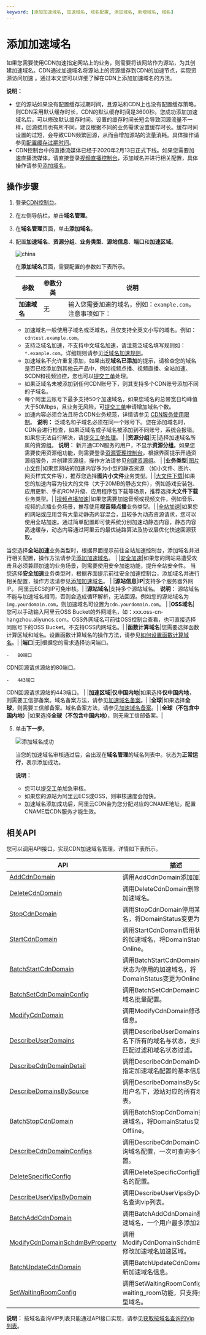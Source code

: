 ```yaml
---
keyword: [添加加速域名, 加速域名, 域名配置, 添加域名, 新增域名, 域名]
---
```


# 添加加速域名

如果您需要使用CDN加速指定网站上的业务，则需要将该网站作为源站，为其创建加速域名。CDN通过加速域名将源站上的资源缓存到CDN的加速节点，实现资源访问加速 。通过本文您可以详细了解在CDN上添加加速域名的方法。

**说明：**

-   您的源站如果没有配置缓存过期时间，且源站和CDN上也没有配置缓存策略，则CDN采用默认缓存时长，CDN的默认缓存时间是3600秒。您成功添加加速域名后，可以修改默认缓存时间。设置的缓存时间长短会导致回源流量不一样，回源费用也有所不同，建议根据不同的业务需求设置缓存时长。缓存时间设置的过短，会导致CDN频繁回源，从而会增加源站的流量消耗。具体操作请参见[配置缓存过期时间](/cn.zh-CN/域名管理/缓存配置/配置缓存过期时间.md)。
-   CDN控制台中的直播流媒体已经于2020年2月13日正式下线。如果您需要加速直播流媒体，请直接登录[视频直播控制台](https://live.console.aliyun.com/?spm=5176.2020520107.1001.38.719a8383swVAvA#/live/domains)，添加域名并进行相关配置，具体操作请参见[添加域名](https://help.aliyun.com/document_detail/98296.html)。

## 操作步骤

1.  登录[CDN控制台](https://cdn.console.aliyun.com)。

2.  在左侧导航栏，单击**域名管理**。

3.  在**域名管理**页面，单击**添加域名**。

4.  配置**加速域名**、**资源分组**、**业务类型**、**源站信息**、**端口**和**加速区域**。

    ![china](https://static-aliyun-doc.oss-accelerate.aliyuncs.com/assets/img/zh-CN/2111008951/p94748.png)

    在**添加域名**页面，需要配置的参数如下表所示。

    |参数|参数分类|说明|
    |--|----|--|
    |**加速域名**|无|输入您需要加速的域名，例如：`example.com`。注意事项如下：

    -   加速域名一般使用子域名或泛域名，且仅支持全英文小写的域名。例如： `cdntest.example.com`。
    -   支持泛域名加速，不支持中文域名加速，请注意泛域名填写规则如： `*.example.com`。详细规则请参见[泛域名加速规则]()。
    -   加速域名不允许重复添加，如果出现**域名已添加**的提示，请检查您的域名是否已经添加到其他云产品中，例如视频点播、视频直播、全站加速、SCDN和视频监控，您也可以[提交工单](https://selfservice.console.aliyun.com/ticket/createIndex)处理。
    -   如果泛域名未被添加到任何CDN账号下，则其支持多个CDN账号添加不同的子域名。
    -   每个阿里云账号下最多支持50个加速域名，如果您域名的总带宽日均峰值大于50Mbps，且业务无风险，可[提交工单](https://selfservice.console.aliyun.com/ticket/createIndex)申请增加域名个数。
    -   加速内容必须合法且符合CDN业务规范，详情请参见 [CDN服务使用限制](/cn.zh-CN/产品简介/使用限制.md)。
**说明：** 泛域名和子域名必须在同一个账号下。您在添加域名时，CDN会进行检查，如果泛域名或子域名被添加到不同账号，系统会报错。如果您无法自行解决，请[提交工单处理](https://selfservice.console.aliyun.com/ticket/createIndex)。 |
    |**资源分组**|无|选择加速域名所属的资源组。 **说明：** 新开通CDN服务的用户，不显示**资源分组**。如果您需要使用资源组功能，则需要登录[资源管理控制台](https://resourcemanager.console.aliyun.com)，根据界面提示开通资源组服务，并创建资源组，操作方法请参见[创建资源组](https://help.aliyun.com/document_detail/94485.html)。 |
    |**业务类型**|[图片小文件](/cn.zh-CN/产品简介/应用场景/图片小文件.md)|如果您网站的加速内容多为小型的静态资源 （如小文件、图片、网页样式文件等），推荐您选择**图片小文件**业务类型。|
    |[大文件下载](/cn.zh-CN/产品简介/应用场景/大文件下载.md)|如果您的加速内容为较大的文件（大于20MB的静态文件），例如游戏安装包、应用更新、手机ROM升级、应用程序包下载等场景，推荐选择**大文件下载**业务类型。|
    |[视频点播加速](/cn.zh-CN/产品简介/应用场景/视音频点播.md)|如果您需要加速音频或视频文件，例如音乐、视频的点播业务场景，推荐使用**视音频点播**业务类型。|
    |[全站加速](/cn.zh-CN/产品简介/应用场景/全站加速.md)|如果您的网站或应用含有大量动静态内容混合，且较多为动态资源请求，您可以使用全站加速。通过简单配置即可使系统分别加速动静态内容，静态内容高速缓存，动态内容通过阿里云的最优链路算法及协议层优化快速回源获取。

当您选择**全站加速**业务类型时，根据界面提示前往全站加速控制台，添加域名并进行相关配置，操作方法请参见[添加加速域名]()。 |
    |[安全加速](/cn.zh-CN/产品简介/应用场景/安全加速.md)|如果您的网站易遭受攻击且必须兼顾加速的业务场景，则需要使用安全加速功能，提升全站安全性。 当您选择**安全加速**业务类型时，根据界面提示前往安全加速控制台，添加域名并进行相关配置，操作方法请参见[添加加速域名](https://help.aliyun.com/document_detail/63607.html)。 |
    |**源站信息**|**IP**|支持多个服务器外网IP。 阿里云ECS的IP可免审核。|
    |**源站域名**|支持多个源站域名。 **说明：** 源站域名不能与加速域名相同，否则会造成循环解析，无法回源。例如您的源站域名为`img.yourdomain.com`，则加速域名可设置为`cdn.yourdomain.com`。 |
    |**OSS域名**|您可以手动输入阿里云OSS Bucket的外网域名，如：xxx.oss-cn-hangzhou.aliyuncs.com。OSS外网域名可前往OSS控制台查看，也可直接选择同账号下的OSS Bucket。不支持OSS内网域名。|
    |**函数计算域名**|您需要选择函数计算区域和域名。设置函数计算域名的操作方法，请参见[如何设置函数计算域名](https://help.aliyun.com/document_detail/90759.html)。|
    |**端口**|无|根据您的需求选择访问端口。

    -   80端口

CDN回源请求源站的80端口。

    -   443端口

CDN回源请求源站的443端口。 |
    |**加速区域**|**仅中国内地**|如果选择**仅中国内地**，则需要工信部备案。域名备案方法，请参见[加速域名备案](/cn.zh-CN/产品简介/使用限制.md)。|
    |**全球**|如果选择**全球**，则需要工信部备案。域名备案方法，请参见[加速域名备案](/cn.zh-CN/产品简介/使用限制.md)。|
    |**全球（不包含中国内地）**|如果选择**全球（不包含中国内地）**，则无需工信部备案。|

5.  单击**下一步**。

    ![添加域名成功](https://static-aliyun-doc.oss-accelerate.aliyuncs.com/assets/img/zh-CN/0211008951/p62084.png)

    当您的加速域名审核通过后，会出现在**域名管理**的域名列表中。状态为**正常运行**，表示添加成功。

    **说明：**

    -   您可以[提交工单](https://selfservice.console.aliyun.com/ticket/createIndex)加急审核。
    -   如果您的源站为阿里云ECS或OSS，则审核速度会加快。
    -   加速域名添加成功后，阿里云CDN会为您分配对应的CNAME地址，配置CNAME后CDN服务才能生效。

## 相关API

您可以调用API接口，实现CDN加速域名管理，详情如下表所示。

|API|描述|
|---|--|
|[AddCdnDomain](/cn.zh-CN/新版API参考/域名管理类接口/添加加速域名.md)|调用AddCdnDomain添加加速域名。|
|[DeleteCdnDomain](/cn.zh-CN/新版API参考/域名管理类接口/删除已添加的加速域名.md)|调用DeleteCdnDomain删除已添加的加速域名。|
|[StopCdnDomain](/cn.zh-CN/新版API参考/域名管理类接口/停用加速域名.md)|调用StopCdnDomain停用某个加速域名，将DomainStatus变更为Offline。|
|[StartCdnDomain](/cn.zh-CN/新版API参考/域名管理类接口/启用状态为停用的加速域名.md)|调用StartCdnDomain启用状态为停用的加速域名，将DomainStatus变更为Online。|
|[BatchStartCdnDomain](/cn.zh-CN/新版API参考/域名管理类接口/批量启用加速域名.md)|调用BatchStartCdnDomain批量启用状态为停用的加速域名，将DomainStatus变更为Online。|
|[BatchSetCdnDomainConfig](/cn.zh-CN/新版API参考/域名管理类接口/批量配置域名.md)|调用BatchSetCdnDomainConfig进行域名批量配置。|
|[ModifyCdnDomain](/cn.zh-CN/新版API参考/域名管理类接口/修改加速域名信息.md)|调用ModifyCdnDomain修改加速域名信息。|
|[DescribeUserDomains](/cn.zh-CN/新版API参考/域名管理类接口/获取用户的加速域名信息.md)|调用DescribeUserDomains查询用户名下所有的域名与状态，支持域名模糊匹配过滤和域名状态过滤。|
|[DescribeCdnDomainDetail](/cn.zh-CN/新版API参考/域名管理类接口/获取基本配置信息.md)|调用DescribeCdnDomainDetail获取指定加速域名配置的基本信息。|
|[DescribeDomainsBySource](/cn.zh-CN/新版API参考/域名管理类接口/获取源站对应的加速域名.md)|调用DescribeDomainsBySource查询用户名下，源站对应的所有域名名称列表。|
|[BatchStopCdnDomain](/cn.zh-CN/新版API参考/域名管理类接口/批量停用加速域名.md)|调用BatchStopCdnDomain批量停用加速域名，将DomainStatus变更为Offline。|
|[DescribeCdnDomainConfigs](/cn.zh-CN/新版API参考/域名管理类接口/获取加速域名的配置信息.md)|调用DescribeCdnDomainConfigs查询域名配置，一次可查询多个功能配置。|
|[DeleteSpecificConfig](/cn.zh-CN/新版API参考/域名管理类接口/删除加速域名的配置.md)|调用DeleteSpecificConfig删除加速域名的配置。|
|[DescribeUserVipsByDomain](/cn.zh-CN/新版API参考/域名管理类接口/获取按域名查询的Vip列表.md)|调用DescribeUserVipsByDomain按域名查询vip列表。|
|[BatchAddCdnDomain](/cn.zh-CN/新版API参考/域名管理类接口/批量添加加速域名.md)|调用BatchAddCdnDomain批量添加加速域名，一个用户最多添加20个域名。|
|[ModifyCdnDomainSchdmByProperty](/cn.zh-CN/新版API参考/域名管理类接口/修改加速域名的加速区域.md)|调用ModifyCdnDomainSchdmByProperty修改加速域名加速区域。|
|[BatchUpdateCdnDomain](/cn.zh-CN/新版API参考/域名管理类接口/批量更新加速域名信息.md)|调用BatchUpdateCdnDomain批量更新加速域名信息。|
|[SetWaitingRoomConfig](/cn.zh-CN/新版API参考/域名管理类接口/设置WaitingRoom功能.md)|调用SetWaitingRoomConfig设置waiting\_room功能，只支持全站加速类型域名。|

**说明：** 按域名查询VIP列表只能通过API接口实现，请参见[获取按域名查询的Vip列表](/cn.zh-CN/新版API参考/域名管理类接口/获取按域名查询的Vip列表.md)。

